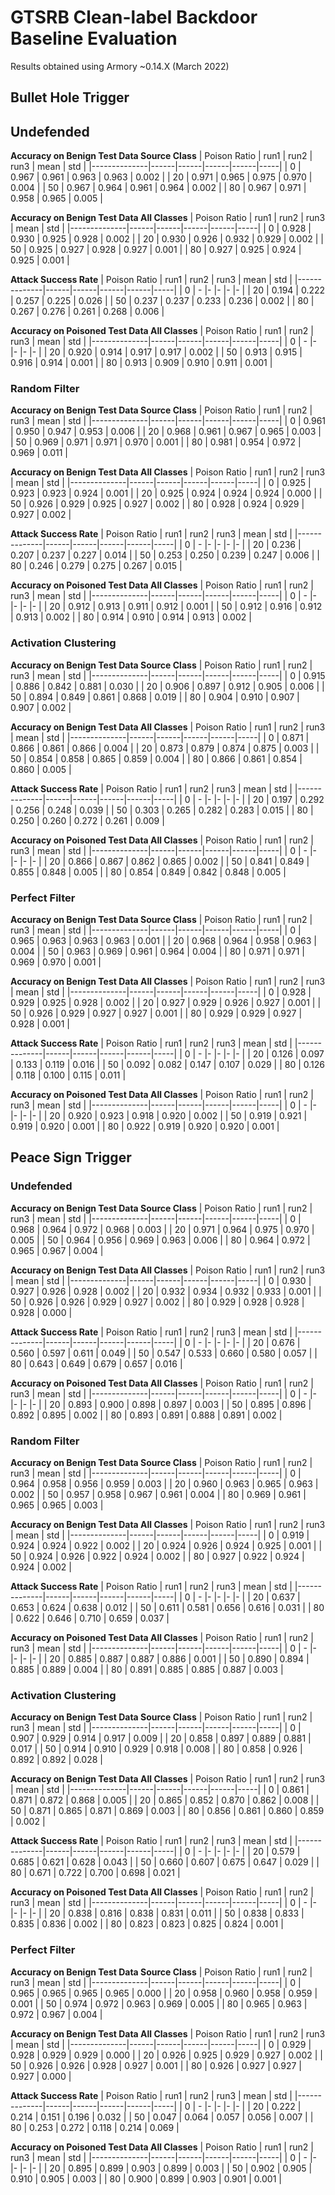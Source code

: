 # GTSRB Clean-label Backdoor Baseline Evaluation

Results obtained using Armory ~0.14.X (March 2022)

## Bullet Hole Trigger

## Undefended

**Accuracy on Benign Test Data Source Class**
| Poison Ratio | run1 | run2 | run3 | mean | std |
|--------------|------|------|------|------|-----|
| 0 |  0.967 | 0.961 | 0.963 | 0.963 | 0.002 |
| 20 |  0.971 | 0.965 | 0.975 | 0.970 | 0.004 |
| 50 |  0.967 | 0.964 | 0.961 | 0.964 | 0.002 |
| 80 |  0.967 | 0.971 | 0.958 | 0.965 | 0.005 |

**Accuracy on Benign Test Data All Classes**
| Poison Ratio | run1 | run2 | run3 | mean | std |
|--------------|------|------|------|------|-----|
| 0 |  0.928 | 0.930 | 0.925 | 0.928 | 0.002 |
| 20 |  0.930 | 0.926 | 0.932 | 0.929 | 0.002 |
| 50 |  0.925 | 0.927 | 0.928 | 0.927 | 0.001 |
| 80 |  0.927 | 0.925 | 0.924 | 0.925 | 0.001 |

**Attack Success Rate**
| Poison Ratio | run1 | run2 | run3 | mean | std |
|--------------|------|------|------|------|-----|
| 0 | - |- |- |- |- |
| 20 |  0.194 | 0.222 | 0.257 | 0.225 | 0.026 |
| 50 |  0.237 | 0.237 | 0.233 | 0.236 | 0.002 |
| 80 |  0.267 | 0.276 | 0.261 | 0.268 | 0.006 |

**Accuracy on Poisoned Test Data All Classes**
| Poison Ratio | run1 | run2 | run3 | mean | std |
|--------------|------|------|------|------|-----|
| 0 | - |- |- |- |- |
| 20 |  0.920 | 0.914 | 0.917 | 0.917 | 0.002 |
| 50 |  0.913 | 0.915 | 0.916 | 0.914 | 0.001 |
| 80 |  0.913 | 0.909 | 0.910 | 0.911 | 0.001 |


### Random Filter

**Accuracy on Benign Test Data Source Class**
| Poison Ratio | run1 | run2 | run3 | mean | std |
|--------------|------|------|------|------|-----|
| 0 |  0.961 | 0.950 | 0.947 | 0.953 | 0.006 |
| 20 |  0.968 | 0.961 | 0.967 | 0.965 | 0.003 |
| 50 |  0.969 | 0.971 | 0.971 | 0.970 | 0.001 |
| 80 |  0.981 | 0.954 | 0.972 | 0.969 | 0.011 |

**Accuracy on Benign Test Data All Classes**
| Poison Ratio | run1 | run2 | run3 | mean | std |
|--------------|------|------|------|------|-----|
| 0 |  0.925 | 0.923 | 0.923 | 0.924 | 0.001 |
| 20 |  0.925 | 0.924 | 0.924 | 0.924 | 0.000 |
| 50 |  0.926 | 0.929 | 0.925 | 0.927 | 0.002 |
| 80 |  0.928 | 0.924 | 0.929 | 0.927 | 0.002 |

**Attack Success Rate**
| Poison Ratio | run1 | run2 | run3 | mean | std |
|--------------|------|------|------|------|-----|
| 0 | - |- |- |- |- |
| 20 |  0.236 | 0.207 | 0.237 | 0.227 | 0.014 |
| 50 |  0.253 | 0.250 | 0.239 | 0.247 | 0.006 |
| 80 |  0.246 | 0.279 | 0.275 | 0.267 | 0.015 |

**Accuracy on Poisoned Test Data All Classes**
| Poison Ratio | run1 | run2 | run3 | mean | std |
|--------------|------|------|------|------|-----|
| 0 | - |- |- |- |- |
| 20 |  0.912 | 0.913 | 0.911 | 0.912 | 0.001 |
| 50 |  0.912 | 0.916 | 0.912 | 0.913 | 0.002 |
| 80 |  0.914 | 0.910 | 0.914 | 0.913 | 0.002 |



### Activation Clustering

**Accuracy on Benign Test Data Source Class**
| Poison Ratio | run1 | run2 | run3 | mean | std |
|--------------|------|------|------|------|-----|
| 0 |  0.915 | 0.886 | 0.842 | 0.881 | 0.030 |
| 20 |  0.906 | 0.897 | 0.912 | 0.905 | 0.006 |
| 50 |  0.894 | 0.849 | 0.861 | 0.868 | 0.019 |
| 80 |  0.904 | 0.910 | 0.907 | 0.907 | 0.002 |

**Accuracy on Benign Test Data All Classes**
| Poison Ratio | run1 | run2 | run3 | mean | std |
|--------------|------|------|------|------|-----|
| 0 |  0.871 | 0.866 | 0.861 | 0.866 | 0.004 |
| 20 |  0.873 | 0.879 | 0.874 | 0.875 | 0.003 |
| 50 |  0.854 | 0.858 | 0.865 | 0.859 | 0.004 |
| 80 |  0.866 | 0.861 | 0.854 | 0.860 | 0.005 |

**Attack Success Rate**
| Poison Ratio | run1 | run2 | run3 | mean | std |
|--------------|------|------|------|------|-----|
| 0 | - |- |- |- |- |
| 20 |  0.197 | 0.292 | 0.256 | 0.248 | 0.039 |
| 50 |  0.303 | 0.265 | 0.282 | 0.283 | 0.015 |
| 80 |  0.250 | 0.260 | 0.272 | 0.261 | 0.009 |

**Accuracy on Poisoned Test Data All Classes**
| Poison Ratio | run1 | run2 | run3 | mean | std |
|--------------|------|------|------|------|-----|
| 0 | - |- |- |- |- |
| 20 |  0.866 | 0.867 | 0.862 | 0.865 | 0.002 |
| 50 |  0.841 | 0.849 | 0.855 | 0.848 | 0.005 |
| 80 |  0.854 | 0.849 | 0.842 | 0.848 | 0.005 |


### Perfect Filter

**Accuracy on Benign Test Data Source Class**
| Poison Ratio | run1 | run2 | run3 | mean | std |
|--------------|------|------|------|------|-----|
| 0 |  0.965 | 0.963 | 0.963 | 0.963 | 0.001 |
| 20 |  0.968 | 0.964 | 0.958 | 0.963 | 0.004 |
| 50 |  0.963 | 0.969 | 0.961 | 0.964 | 0.004 |
| 80 |  0.971 | 0.971 | 0.969 | 0.970 | 0.001 |

**Accuracy on Benign Test Data All Classes**
| Poison Ratio | run1 | run2 | run3 | mean | std |
|--------------|------|------|------|------|-----|
| 0 |  0.928 | 0.929 | 0.925 | 0.928 | 0.002 |
| 20 |  0.927 | 0.929 | 0.926 | 0.927 | 0.001 |
| 50 |  0.926 | 0.929 | 0.927 | 0.927 | 0.001 |
| 80 |  0.929 | 0.929 | 0.927 | 0.928 | 0.001 |

**Attack Success Rate**
| Poison Ratio | run1 | run2 | run3 | mean | std |
|--------------|------|------|------|------|-----|
| 0 | - |- |- |- |- |
| 20 |  0.126 | 0.097 | 0.133 | 0.119 | 0.016 |
| 50 |  0.092 | 0.082 | 0.147 | 0.107 | 0.029 |
| 80 |  0.126 | 0.118 | 0.100 | 0.115 | 0.011 |

**Accuracy on Poisoned Test Data All Classes**
| Poison Ratio | run1 | run2 | run3 | mean | std |
|--------------|------|------|------|------|-----|
| 0 | - |- |- |- |- |
| 20 |  0.920 | 0.923 | 0.918 | 0.920 | 0.002 |
| 50 |  0.919 | 0.921 | 0.919 | 0.920 | 0.001 |
| 80 |  0.922 | 0.919 | 0.920 | 0.920 | 0.001 |



## Peace Sign Trigger

### Undefended

**Accuracy on Benign Test Data Source Class**
| Poison Ratio | run1 | run2 | run3 | mean | std |
|--------------|------|------|------|------|-----|
| 0 |  0.968 | 0.964 | 0.972 | 0.968 | 0.003 |
| 20 |  0.971 | 0.964 | 0.975 | 0.970 | 0.005 |
| 50 |  0.964 | 0.956 | 0.969 | 0.963 | 0.006 |
| 80 |  0.964 | 0.972 | 0.965 | 0.967 | 0.004 |

**Accuracy on Benign Test Data All Classes**
| Poison Ratio | run1 | run2 | run3 | mean | std |
|--------------|------|------|------|------|-----|
| 0 |  0.930 | 0.927 | 0.926 | 0.928 | 0.002 |
| 20 |  0.932 | 0.934 | 0.932 | 0.933 | 0.001 |
| 50 |  0.926 | 0.926 | 0.929 | 0.927 | 0.002 |
| 80 |  0.929 | 0.928 | 0.928 | 0.928 | 0.000 |

**Attack Success Rate**
| Poison Ratio | run1 | run2 | run3 | mean | std |
|--------------|------|------|------|------|-----|
| 0 | - |- |- |- |- |
| 20 |  0.676 | 0.560 | 0.597 | 0.611 | 0.049 |
| 50 |  0.547 | 0.533 | 0.660 | 0.580 | 0.057 |
| 80 |  0.643 | 0.649 | 0.679 | 0.657 | 0.016 |

**Accuracy on Poisoned Test Data All Classes**
| Poison Ratio | run1 | run2 | run3 | mean | std |
|--------------|------|------|------|------|-----|
| 0 | - |- |- |- |- |
| 20 |  0.893 | 0.900 | 0.898 | 0.897 | 0.003 |
| 50 |  0.895 | 0.896 | 0.892 | 0.895 | 0.002 |
| 80 |  0.893 | 0.891 | 0.888 | 0.891 | 0.002 |


### Random Filter

**Accuracy on Benign Test Data Source Class**
| Poison Ratio | run1 | run2 | run3 | mean | std |
|--------------|------|------|------|------|-----|
| 0 |  0.964 | 0.958 | 0.956 | 0.959 | 0.003 |
| 20 |  0.960 | 0.963 | 0.965 | 0.963 | 0.002 |
| 50 |  0.957 | 0.958 | 0.967 | 0.961 | 0.004 |
| 80 |  0.969 | 0.961 | 0.965 | 0.965 | 0.003 |

**Accuracy on Benign Test Data All Classes**
| Poison Ratio | run1 | run2 | run3 | mean | std |
|--------------|------|------|------|------|-----|
| 0 |  0.919 | 0.924 | 0.924 | 0.922 | 0.002 |
| 20 |  0.924 | 0.926 | 0.924 | 0.925 | 0.001 |
| 50 |  0.924 | 0.926 | 0.922 | 0.924 | 0.002 |
| 80 |  0.927 | 0.922 | 0.924 | 0.924 | 0.002 |

**Attack Success Rate**
| Poison Ratio | run1 | run2 | run3 | mean | std |
|--------------|------|------|------|------|-----|
| 0 | - |- |- |- |- |
| 20 |  0.637 | 0.653 | 0.624 | 0.638 | 0.012 |
| 50 |  0.611 | 0.581 | 0.656 | 0.616 | 0.031 |
| 80 |  0.622 | 0.646 | 0.710 | 0.659 | 0.037 |

**Accuracy on Poisoned Test Data All Classes**
| Poison Ratio | run1 | run2 | run3 | mean | std |
|--------------|------|------|------|------|-----|
| 0 | - |- |- |- |- |
| 20 |  0.885 | 0.887 | 0.887 | 0.886 | 0.001 |
| 50 |  0.890 | 0.894 | 0.885 | 0.889 | 0.004 |
| 80 |  0.891 | 0.885 | 0.885 | 0.887 | 0.003 |


### Activation Clustering

**Accuracy on Benign Test Data Source Class**
| Poison Ratio | run1 | run2 | run3 | mean | std |
|--------------|------|------|------|------|-----|
| 0 |  0.907 | 0.929 | 0.914 | 0.917 | 0.009 |
| 20 |  0.858 | 0.897 | 0.889 | 0.881 | 0.017 |
| 50 |  0.914 | 0.910 | 0.929 | 0.918 | 0.008 |
| 80 |  0.858 | 0.926 | 0.892 | 0.892 | 0.028 |

**Accuracy on Benign Test Data All Classes**
| Poison Ratio | run1 | run2 | run3 | mean | std |
|--------------|------|------|------|------|-----|
| 0 |  0.861 | 0.871 | 0.872 | 0.868 | 0.005 |
| 20 |  0.865 | 0.852 | 0.870 | 0.862 | 0.008 |
| 50 |  0.871 | 0.865 | 0.871 | 0.869 | 0.003 |
| 80 |  0.856 | 0.861 | 0.860 | 0.859 | 0.002 |

**Attack Success Rate**
| Poison Ratio | run1 | run2 | run3 | mean | std |
|--------------|------|------|------|------|-----|
| 0 | - |- |- |- |- |
| 20 |  0.579 | 0.685 | 0.621 | 0.628 | 0.043 |
| 50 |  0.660 | 0.607 | 0.675 | 0.647 | 0.029 |
| 80 |  0.671 | 0.722 | 0.700 | 0.698 | 0.021 |

**Accuracy on Poisoned Test Data All Classes**
| Poison Ratio | run1 | run2 | run3 | mean | std |
|--------------|------|------|------|------|-----|
| 0 | - |- |- |- |- |
| 20 |  0.838 | 0.816 | 0.838 | 0.831 | 0.011 |
| 50 |  0.838 | 0.833 | 0.835 | 0.836 | 0.002 |
| 80 |  0.823 | 0.823 | 0.825 | 0.824 | 0.001 |



### Perfect Filter

**Accuracy on Benign Test Data Source Class**
| Poison Ratio | run1 | run2 | run3 | mean | std |
|--------------|------|------|------|------|-----|
| 0 |  0.965 | 0.965 | 0.965 | 0.965 | 0.000 |
| 20 |  0.958 | 0.960 | 0.958 | 0.959 | 0.001 |
| 50 |  0.974 | 0.972 | 0.963 | 0.969 | 0.005 |
| 80 |  0.965 | 0.963 | 0.972 | 0.967 | 0.004 |

**Accuracy on Benign Test Data All Classes**
| Poison Ratio | run1 | run2 | run3 | mean | std |
|--------------|------|------|------|------|-----|
| 0 |  0.929 | 0.928 | 0.929 | 0.929 | 0.000 |
| 20 |  0.926 | 0.925 | 0.929 | 0.927 | 0.002 |
| 50 |  0.926 | 0.926 | 0.928 | 0.927 | 0.001 |
| 80 |  0.926 | 0.927 | 0.927 | 0.927 | 0.000 |

**Attack Success Rate**
| Poison Ratio | run1 | run2 | run3 | mean | std |
|--------------|------|------|------|------|-----|
| 0 | - |- |- |- |- |
| 20 |  0.222 | 0.214 | 0.151 | 0.196 | 0.032 |
| 50 |  0.047 | 0.064 | 0.057 | 0.056 | 0.007 |
| 80 |  0.253 | 0.272 | 0.118 | 0.214 | 0.069 |

**Accuracy on Poisoned Test Data All Classes**
| Poison Ratio | run1 | run2 | run3 | mean | std |
|--------------|------|------|------|------|-----|
| 0 | - |- |- |- |- |
| 20 |  0.895 | 0.899 | 0.903 | 0.899 | 0.003 |
| 50 |  0.902 | 0.905 | 0.910 | 0.905 | 0.003 |
| 80 |  0.900 | 0.899 | 0.903 | 0.901 | 0.001 |







